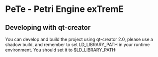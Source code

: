 PeTe - Petri Engine exTremE
===========================

Developing with qt-creator
--------------------------
You can develop and build the project using qt-creator 2.0, please use a
shadow build, and remember to set LD_LIBRARY_PATH in your runtime environment.
You should set it to $LD_LIBRARY_PATH:<path-to-your-shadow-build>


